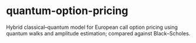 # quantum-option-pricing
Hybrid classical–quantum model for European call option pricing using quantum walks and amplitude estimation; compared against Black–Scholes.
